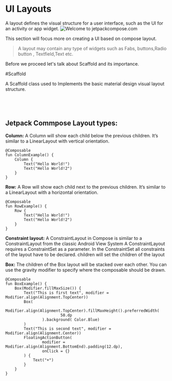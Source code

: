 # UI Layouts
A layout defines the visual structure for a user interface, such as the UI for an activity or app widget.
![Welcome to jetpackcompose.com](https://miro.medium.com/max/1400/1*dG8pfE-agjdIL1hyr0IHVA.png)

This section will focus more on creating a UI based on compose layout.
> A layout may contain any type of widgets such as Fabs, buttons,Radio button , Textfield,Text etc.

Before we proceed let's talk about Scaffold and its importance.

#Scaffold

A Scaffold class used to Implements the basic material design visual layout structure.

```




```

## Jetpack Commpose Layout types:
**Column:** A Column will show each child below the previous children. It’s similar to a LinearLayout with vertical orientation.
```
@Composable
fun ColumnExample() {
    Column {
        Text("Hello World!")
        Text("Hello World!2")
    }
}
```
**Row:** A Row will show each child next to the previous children. It’s similar to a LinearLayout with a horizontal orientation.

```
@Composable
fun RowExample() {
    Row {
        Text("Hello World!")
        Text("Hello World!2")
    }
}
```

**Constraint layout:** A ConstraintLayout in Compose is similar to a ConstraintLayout from the classic Android View System
A ConstraintLayout requires a ConstraintSet as a parameter. In the ConstraintSet all constraints of the layout have to be declared. children will set the children of the layout

**Box:** The children of the Box layout will be stacked over each other. You can use the gravity modifier to specify where the composable should be drawn.

```
@Composable
fun BoxExample() {
    Box(Modifier.fillMaxSize()) {
        Text("This is first text", modifier = Modifier.align(Alignment.TopCenter))
        Box(
                Modifier.align(Alignment.TopCenter).fillMaxHeight().preferredWidth(
                        50.dp
                ).background( Color.Blue)
        )
        Text("This is second text", modifier = Modifier.align(Alignment.Center))
        FloatingActionButton(
                modifier = Modifier.align(Alignment.BottomEnd).padding(12.dp),
                onClick = {}
        ) {
            Text("+")
        }
    }
}
```
